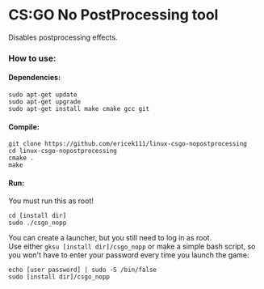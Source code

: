 # CS:GO No PostProcessing tool

Disables postprocessing effects.

### How to use:
#### Dependencies:
```
sudo apt-get update
sudo apt-get upgrade
sudo apt-get install make cmake gcc git
```

#### Compile:
```
git clone https://github.com/ericek111/linux-csgo-nopostprocessing
cd linux-csgo-nopostprocessing
cmake .
make
```

#### Run:
You must run this as root!
```
cd [install dir]
sudo ./csgo_nopp
```

You can create a launcher, but you still need to log in as root.  
Use either `gksu [install dir]/csgo_nopp` or make a simple bash script, so you won't have to enter your password every time you launch the game:
```
echo [user password] | sudo -S /bin/false
sudo [install dir]/csgo_nopp
```
